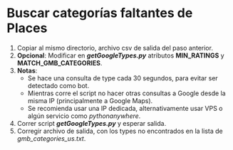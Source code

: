 # Buscar categorías faltantes de Places
1. Copiar al mismo directorio, archivo csv de salida del paso anterior.
2. **Opcional**: Modificar en ***getGoogleTypes.py*** atributos **MIN_RATINGS** y **MATCH_GMB_CATEGORIES**.
3. **Notas**:
   - Se hace una consulta de type cada 30 segundos, para evitar ser detectado como bot.
   - Mientras corre el script no hacer otras consultas a Google desde la misma IP (principalmente a Google Maps).
   - Se recomienda usar una IP dedicada, alternativamente usar VPS o algún servicio como *pythonanywhere*.
3. Correr script ***getGoogleTypes.py*** y esperar salida.
4. Corregir archivo de salida, con los types no encontrados en la lista de *gmb_categories_us.txt*.

